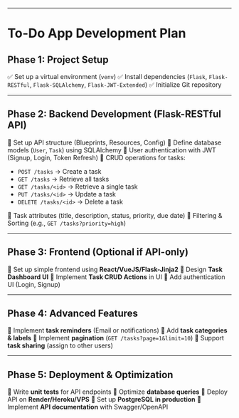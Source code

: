 ___________________________________________________________________________________________

# To-Do App Development Plan

## Phase 1: Project Setup
✅ Set up a virtual environment (`venv`)
✅ Install dependencies (`Flask`, `Flask-RESTful`, `Flask-SQLAlchemy`, `Flask-JWT-Extended`)
✅ Initialize Git repository

---

## Phase 2: Backend Development (Flask-RESTful API)
🔲 Set up API structure (Blueprints, Resources, Config)
🔲 Define database models (`User`, `Task`) using SQLAlchemy
🔲 User authentication with JWT (Signup, Login, Token Refresh)
🔲 CRUD operations for tasks:

- `POST /tasks` → Create a task
- `GET /tasks` → Retrieve all tasks
- `GET /tasks/<id>` → Retrieve a single task
- `PUT /tasks/<id>` → Update a task
- `DELETE /tasks/<id>` → Delete a task

🔲 Task attributes (title, description, status, priority, due date)
🔲 Filtering & Sorting (e.g., `GET /tasks?priority=high`)

---

## Phase 3: Frontend (Optional if API-only)
🔲 Set up simple frontend using **React/VueJS/Flask-Jinja2**
🔲 Design **Task Dashboard UI**
🔲 Implement **Task CRUD Actions** in UI
🔲 Add authentication UI (Login, Signup)

---

## Phase 4: Advanced Features
🔲 Implement **task reminders** (Email or notifications)
🔲 Add **task categories & labels**
🔲 Implement **pagination** (`GET /tasks?page=1&limit=10`)
🔲 Support **task sharing** (assign to other users)

---

## Phase 5: Deployment & Optimization
🔲 Write **unit tests** for API endpoints
🔲 Optimize **database queries**
🔲 Deploy API on **Render/Heroku/VPS**
🔲 Set up **PostgreSQL in production**
🔲 Implement **API documentation** with Swagger/OpenAPI

